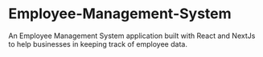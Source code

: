 # Employee-Management-System

An Employee Management System application built with React and NextJs to help businesses in keeping track of employee data.